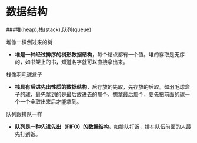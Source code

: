 # 数据结构

###堆(heap),栈(stack),队列(queue)

堆像一棵倒过来的树

+ **堆是一种经过排序的树形数据结构**，每个结点都有一个值。堆的存取是无序的，如书架上的书，知道名字就可以直接拿出来。

栈像羽毛球盒子

+ **栈具有后进先出性质的数据结构**，后存放的先取，先存放的后取。如羽毛球盒子的球，最先拿到的是最后放进去的那个，想拿最后那个，要先把前面的球一个一个全取出来后才能拿到。

队列跟排队一样

+ **队列是一种先进先出（FIFO）的数据结构**。如排队打饭，排在队伍前面的人最先打到饭。